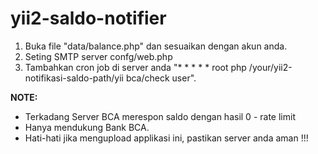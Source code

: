 # yii2-saldo-notifier

1. Buka file "data/balance.php" dan sesuaikan dengan akun anda.
2. Seting SMTP server confg/web.php 
3. Tambahkan cron job di server anda  "* *     * * *   root    php /your/yii2-notifikasi-saldo-path/yii bca/check user".

**NOTE:**
- Terkadang Server BCA merespon saldo dengan hasil 0 - rate limit
- Hanya mendukung Bank BCA.
- Hati-hati jika mengupload applikasi ini, pastikan server anda aman !!!






